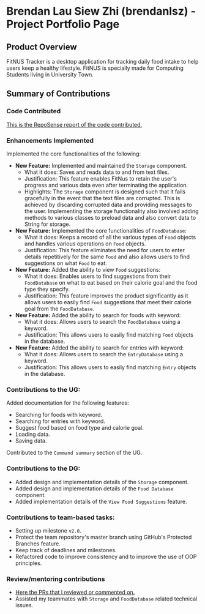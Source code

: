 # Brendan Lau Siew Zhi (brendanlsz) - Project Portfolio Page

## Product Overview
FitNUS Tracker is a desktop application for tracking daily food intake to help users keep a healthy lifestyle. 
FitNUS is specially made for Computing Students living in University Town.


## Summary of Contributions

### Code Contributed

[This is the RepoSense report of the code contributed.](https://nus-cs2113-ay2122s1.github.io/tp-dashboard/?search=&sort=groupTitle&sortWithin=title&timeframe=commit&mergegroup=&groupSelect=groupByRepos&breakdown=true&checkedFileTypes=docs~functional-code~test-code~other&since=2021-09-25&tabOpen=true&tabType=authorship&tabAuthor=brendanlsz&tabRepo=AY2122S1-CS2113T-W12-1%2Ftp%5Bmaster%5D&authorshipIsMergeGroup=false&authorshipFileTypes=docs~functional-code~test-code~other&authorshipIsBinaryFileTypeChecked=false)


### Enhancements Implemented

Implemented the core functionalities of the following:
- **New Feature:** Implemented and maintained the `Storage` component.
  - What it does: Saves and reads data to and from text files. 
  - Justification: This feature enables FitNus to retain the user's progress and various data
  even after terminating the application. 
  - Highlights: The `Storage` component is designed such that it fails gracefully in the 
  event that the text files are corrupted. This is achieved by discarding corrupted 
  data and providing messages to the user. Implementing the storage functionality also 
  involved adding methods to various classes to preload data and also convert data to String for storage.
- **New Feature:** Implemented the core functionalities of `FoodDatabase`: 
  - What it does: Keeps a record of all the various types of `Food` objects and handles various operations
  on `Food` objects. 
  - Justification: This feature eliminates the need for users to enter details repetitively for the same `Food` and also
  allows users to find suggestions on what `Food` to eat. 
- **New Feature:** Added the ability to view `Food` suggestions: 
  - What it does: Enables users to find suggestions from their `FoodDatabase` on what to eat 
  based on their calorie goal and the food type they specify.
  - Justification: This feature improves the product significantly as it allows users to easily find `Food` suggestions
  that meet their calorie goal from the `FoodDatabase`.
- **New Feature:** Added the ability to search for foods with keyword: 
  - What it does: Allows users to search the `FoodDatabase` using a keyword. 
  - Justification: This allows users to easily find matching `Food` objects in the database.
- **New Feature:** Added the ability to search for entries with keyword: 
  - What it does: Allows users to search the `EntryDatabase` using a keyword. 
  - Justification: This allows users to easily find matching `Entry` objects in the database.


### Contributions to the UG:
Added documentation for the following features:
- Searching for foods with keyword.
- Searching for entries with keyword.
- Suggest food based on food type and calorie goal. 
- Loading data.
- Saving data.

Contributed to the `Command summary` section of the UG.


### Contributions to the DG:
- Added design and implementation details of the `Storage` component.
- Added design and implementation details of the `Food Database` component.
- Added implementation details of the `View Food Suggestions` feature.

### Contributions to team-based tasks:

- Setting up milestone `v2.0`.
- Protect the team repository's master branch using GitHub's Protected Branches feature.
- Keep track of deadlines and milestones.
- Refactored code to improve consistency and to improve the use of OOP principles.

### Review/mentoring contributions

- [Here the PRs that I reviewed or commented on.](https://github.com/AY2122S1-CS2113T-W12-1/tp/pulls?q=is%3Apr+commenter%3Abrendanlsz+)
- Assisted my teammates with `Storage` and `FoodDatabase` related technical issues.


